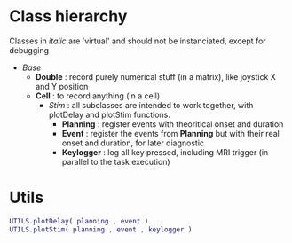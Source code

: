 # Class hierarchy
Classes in _italic_ are 'virtual' and should not be instanciated, except for debugging

- _Base_
    - **Double** : record purely numerical stuff (in a matrix), like joystick X and Y position
    - **Cell** : to record anything (in a cell)
        - _Stim_ : all subclasses are intended to work together, with plotDelay and plotStim functions.
            - **Planning** : register events with theoritical onset and duration
            - **Event** : register the events from **Planning** but with their real onset and duration, for later diagnostic
            - **Keylogger** : log all key pressed, including MRI trigger (in parallel to the task execution)

# Utils
```matlab
UTILS.plotDelay( planning , event )
UTILS.plotStim( planning , event , keylogger )
```
